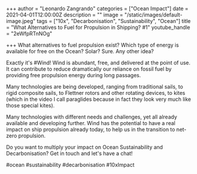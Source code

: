 +++
author = "Leonardo Zangrando"
categories = ["Ocean Impact"]
date = 2021-04-01T12:00:00Z
description = ""
image = "/static/images/default-image.jpeg"
tags = ["10x", "Decarbonisation", "Sustainability", "Ocean"]
title = "What Alternatives to Fuel for Propulsion in Shipping? #1"
youtube_handle = "2eWfpRTnNOg"

+++
What alternatives to fuel propulsion exist? Which type of energy is available for free on the Ocean? Solar? Sure. Any other idea? 

Exactly it's #Wind! Wind is abundant, free, and delivered at the point of use. It can contribute to reduce dramatically our reliance on fossil fuel by providing free propulsion energy during long passages. 

Many technologies are being developed, ranging from traditional sails, to rigid composite sails, to Flettner rotors and other rotating devices, to kites (which in the video I call paraglides because in fact they look very much like those special kites). 

Many technologies with different needs and challenges, yet all already available and developing further. Wind has the potential to have a real impact on ship propulsion already today, to help us in the transition to net-zero propulsion. 

Do you want to multiply your impact on Ocean Sustainability and Decarbonisation? Get in touch and let's have a chat! 

\#ocean #sustainability #decarbonisation #10xImpact